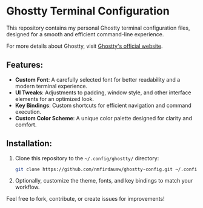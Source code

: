 # Ghostty Terminal Configuration

This repository contains my personal Ghostty terminal configuration files, designed for a smooth and efficient command-line experience.

For more details about Ghostty, visit [Ghostty's official website](https://ghostty.org).

## Features:
- **Custom Font**: A carefully selected font for better readability and a modern terminal experience.
- **UI Tweaks**: Adjustments to padding, window style, and other interface elements for an optimized look.
- **Key Bindings**: Custom shortcuts for efficient navigation and command execution.
- **Custom Color Scheme**: A unique color palette designed for clarity and comfort.

## Installation:
1. Clone this repository to the `~/.config/ghostty/` directory:
    ```bash
    git clone https://github.com/nmfirdausw/ghostty-config.git ~/.config/ghostty
    ```
2. Optionally, customize the theme, fonts, and key bindings to match your workflow.

Feel free to fork, contribute, or create issues for improvements!

